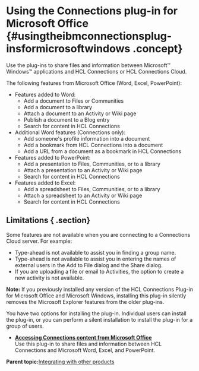 # Using the Connections plug-in for Microsoft Office {#usingtheibmconnectionsplug-insformicrosoftwindows .concept}

Use the plug-ins to share files and information between Microsoft™ Windows™ applications and HCL Connections or HCL Connections Cloud.

The following features from Microsoft Office \(Word, Excel, PowerPoint\):

-   Features added to Word:
    -   Add a document to Files or Communities
    -   Add a document to a library
    -   Attach a document to an Activity or Wiki page
    -   Publish a document to a Blog entry
    -   Search for content in HCL Connections
-   Additional Word features \(Connections only\):
    -   Add someone's profile information into a document
    -   Add a bookmark from HCL Connections into a document
    -   Add a URL from a document as a bookmark in HCL Connections
-   Features added to PowerPoint:
    -   Add a presentation to Files, Communities, or to a library
    -   Attach a presentation to an Activity or Wiki page
    -   Search for content in HCL Connections
-   Features added to Excel:
    -   Add a spreadsheet to Files, Communities, or to a library
    -   Attach a spreadsheet to an Activity or Wiki page
    -   Search for content in HCL Connections

## Limitations { .section}

Some features are not available when you are connecting to a Connections Cloud server. For example:

-   Type-ahead is not available to assist you in finding a group name.
-   Type-ahead is not available to assist you in entering the names of external users in the Add to File dialog and the Share dialog.
-   If you are uploading a file or email to Activities, the option to create a new activity is not available.

**Note:** If you previously installed any version of the HCL Connections Plug-in for Microsoft Office and Microsoft Windows, installing this plug-in silently removes the Microsoft Explorer features from the older plug-ins.

You have two options for installing the plug-in. Individual users can install the plug-in, or you can perform a silent installation to install the plug-in for a group of users.

-   **[Accessing Connections content from Microsoft Office](../../connectors/enduser/c_ms_plugins_office.md)**  
Use this plug-in to share files and information between HCL Connections and Microsoft Word, Excel, and PowerPoint.

**Parent topic:**[Integrating with other products](../../connectors/admin/c_connectors_over.md)

